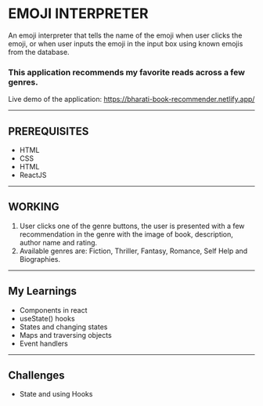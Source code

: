# EMOJI INTERPRETER
An emoji interpreter that tells the name of the emoji when user clicks the emoji, or when user inputs the emoji in the input box using known emojis from the database.

 ### This application recommends my favorite reads across a few genres.
Live demo of the application: https://bharati-book-recommender.netlify.app/
<hr />

## PREREQUISITES
* HTML
* CSS
* HTML
* ReactJS

<hr />

## WORKING
1. User clicks one of the genre buttons, the user is presented with a few recommendation in the genre with the image of book, description, author name and rating. 
2. Available genres are: Fiction, Thriller, Fantasy, Romance, Self Help and Biographies.

<hr />

## My Learnings
- Components in react
- useState() hooks
- States and changing states
- Maps and traversing objects
- Event handlers

<hr />

## Challenges
- State and using Hooks
